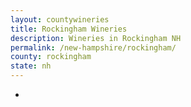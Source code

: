 ```yaml
---
layout: countywineries
title: Rockingham Wineries
description: Wineries in Rockingham NH
permalink: /new-hampshire/rockingham/
county: rockingham
state: nh
---
```

-
